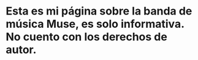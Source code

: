 # Esta es mi página sobre la banda de música Muse, es solo informativa. No cuento con los derechos de autor.
